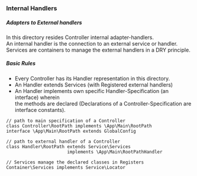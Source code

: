 ### Internal Handlers

##### Adapters to External handlers
In this directory resides Controller internal adapter-handlers.  
An internal handler is the connection to an external service or handler.  
Services are containers to manage the external handlers in a DRY principle.

##### Basic Rules
+ Every Controller has its Handler representation in this directory.
+ An Handler extends Services (with Registered external handlers) 
+ An Handler implements own specific Handler-Specification (an interface) wherein  
 the methods are declared (Declarations of a Controller-Specification are interface constants).  
 ```
 // path to main specification of a Controller
 class Controller\RootPath implements \App\Main\RootPath 
 interface \App\Main\RootPath extends GlobalConfig
 ```
 ```
 // path to external handler of a Controller
 class Handler\RootPath extends Service\Services 
                        implements \App\Main\RootPathHandler   
                        
 // Services manage the declared classes in Registers 
 Container\Services implements Service\Locator
```